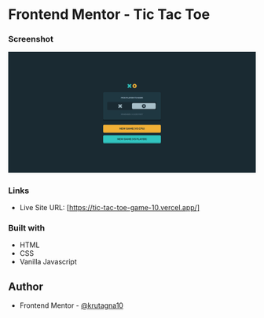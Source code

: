 # Frontend Mentor - Tic Tac Toe

### Screenshot
![](screenshot/Screenshot.png)

### Links

- Live Site URL: [https://tic-tac-toe-game-10.vercel.app/]

### Built with

- HTML
- CSS 
- Vanilla Javascript

## Author

- Frontend Mentor - [@krutagna10](https://www.frontendmentor.io/profile/krutagna10)
